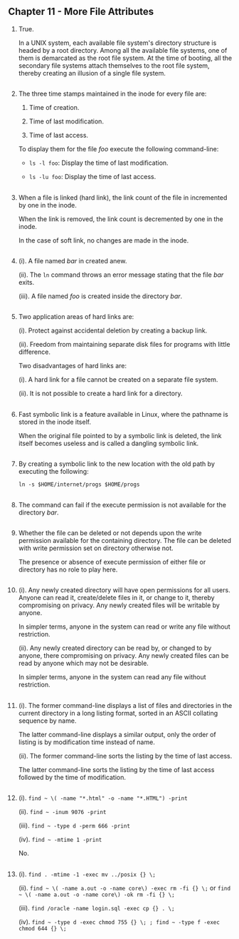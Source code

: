 ## Chapter 11 - More File Attributes

01.	True.

	In a UNIX system, each available file system's directory structure is headed by a root directory. Among all the available file systems, one of them is demarcated as the root file system. At the time of booting, all the secondary file systems attach themselves to the root file system, thereby creating an illusion of a single file system.

##

02.	The three time stamps maintained in the inode for every file are:

	01.	Time of creation.

	02.	Time of last modification.

	03.	Time of last access.

	To display them for the file _foo_ execute the following command-line:

	-	`ls -l foo`: Display the time of last modification.

	-	`ls -lu foo`: Display the time of last access.

##

03.	When a file is linked (hard link), the link count of the file in incremented by one in the inode.

	When the link is removed, the link count is decremented by one in the inode.

	In the case of soft link, no changes are made in the inode.

##

04.	(i). A file named _bar_ in created anew.

	(ii). The `ln` command throws an error message stating that the file _bar_ exits.

	(iii). A file named _foo_ is created inside the directory _bar_.

##

05.	Two application areas of hard links are:

	(i). Protect against accidental deletion by creating a backup link.

	(ii). Freedom from maintaining separate disk files for programs with little difference.

	Two disadvantages of hard links are:

	(i). A hard link for a file cannot be created on a separate file system.

	(ii). It is not possible to create a hard link for a directory.

##

06.	Fast symbolic link is a feature available in Linux, where the pathname is stored in the inode itself.

	When the original file pointed to by a symbolic link is deleted, the link itself becomes useless and is called a dangling symbolic link.

##

07.	By creating a symbolic link to the new location with the old path by executing the following:

	`ln -s $HOME/internet/progs $HOME/progs`

##

08.	The command can fail if the execute permission is not available for the directory _bar_.

##

09.	Whether the file can be deleted or not depends upon the write permission available for the containing directory. The file can be deleted with write permission set on directory otherwise not.

	The presence or absence of execute permission of either file or directory has no role to play here.

##

10.	(i). Any newly created directory will have open permissions for all users. Anyone can read it, create/delete files in it, or change to it, thereby compromising on privacy. Any newly created files will be writable by anyone.

	In simpler terms, anyone in the system can read or write any file without restriction.

	(ii). Any newly created directory can be read by, or changed to by anyone, there compromising on privacy. Any newly created files can be read by anyone which may not be desirable.

	In simpler terms, anyone in the system can read any file without restriction.

##

11.	(i). The former command-line displays a list of files and directories in the current directory in a long listing format, sorted in an ASCII collating sequence by name.

	The latter command-line displays a similar output, only the order of listing is by modification time instead of name.

	(ii). The former command-line sorts the listing by the time of last access.

	The latter command-line sorts the listing by the time of last access followed by the time of modification.

##

12.	(i). `find ~ \( -name "*.html" -o -name "*.HTML") -print`

	(ii). `find ~ -inum 9076 -print`

	(iii). `find ~ -type d -perm 666 -print`

	(iv). `find ~ -mtime 1 -print`

	No.

##

13.	(i). `find . -mtime -1 -exec mv ../posix {} \;`

   	(ii). `find ~ \( -name a.out -o -name core\) -exec rm -fi {} \;` or `find ~ \( -name a.out -o -name core\) -ok rm -fi {} \;`

	(iii). `find /oracle -name login.sql -exec cp {} . \;`

	(iv). `find ~ -type d -exec chmod 755 {} \; ; find ~ -type f -exec chmod 644 {} \;`

##
